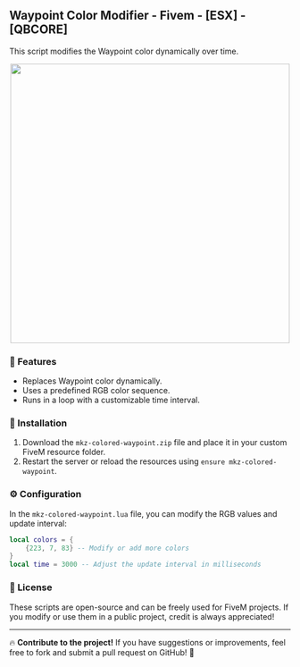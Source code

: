 ## Waypoint Color Modifier - Fivem - [ESX] - [QBCORE]

This script modifies the Waypoint color dynamically over time.

<div align='center'><img src='[https://clubhouserp.it/wp-content/uploads/2025/03/carkey.jpg](https://cdn.discordapp.com/attachments/1350043947996545048/1355387526432559114/Screenshot_2025-03-27_100519.png?ex=67e8be80&is=67e76d00&hm=f526d31540bbdb1a12bb71e3c983d354c82d49b5fe7812ef1aba05d8ef8a0637&)' width="500px"></div>

### 🚀 Features
- Replaces Waypoint color dynamically.
- Uses a predefined RGB color sequence.
- Runs in a loop with a customizable time interval.

### 📂 Installation
1. Download the `mkz-colored-waypoint.zip` file and place it in your custom FiveM resource folder.
2. Restart the server or reload the resources using `ensure mkz-colored-waypoint`.

### ⚙️ Configuration
In the `mkz-colored-waypoint.lua` file, you can modify the RGB values and update interval:

```lua
local colors = {
    {223, 7, 83} -- Modify or add more colors
}
local time = 3000 -- Adjust the update interval in milliseconds
```

### 📜 License
These scripts are open-source and can be freely used for FiveM projects. If you modify or use them in a public project, credit is always appreciated!

---

🔥 **Contribute to the project!** If you have suggestions or improvements, feel free to fork and submit a pull request on GitHub! 🚀

